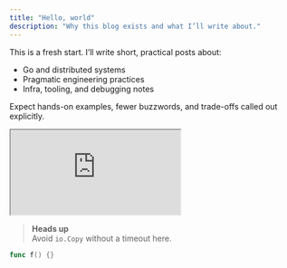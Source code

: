 ```yaml
---
title: "Hello, world"
description: "Why this blog exists and what I’ll write about."
---
```


This is a fresh start. I’ll write short, practical posts about:

- Go and distributed systems  
- Pragmatic engineering practices  
- Infra, tooling, and debugging notes

Expect hands-on examples, fewer buzzwords, and trade-offs called out explicitly.

<div class="video">
  <iframe src="https://www.youtube.com/embed/VIDEO_ID" allowfullscreen></iframe>
</div>


> **Heads up**  
> Avoid `io.Copy` without a timeout here.


```go
func f() {}
```
